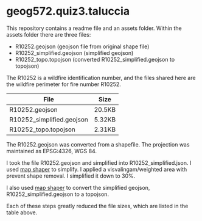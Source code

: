 # geog572.quiz3.taluccia

This repository contains a readme file and an assets folder. Within the assets folder there are three files:

- R10252.geojson (geojson file from original shape file)
- R10252_simplified.geojson (simplified geojson)
- R10252_topo.topojson (converted R10252_simplified.geojson to topojson)


The R10252 is a wildfire identification number, and the files shared here are the wildfire perimeter for fire number R10252. 

| File                      | Size   |
| ------------------------- | ------ |
| R10252.geojson            | 20.5KB |
| R10252_simplified.geojson | 5.32KB |
| R10252_topo.topojson      | 2.31KB |




The R10252.geojson was converted from a shapefile. The projection was maintained as EPSG:4326, WGS 84.

I took the file R10252.geojson and simplified into R10252_simplified.json. I used [map shaper](https://www.mapshaper.org ) to simplify. I applied a visvalingam/weighted area with prevent shape removal. I simplified it down to 30%.

I also used [map shaper](https://www.mapshaper.org ) to convert the simplified geojson, R10252_simplified.geojson to a topojson. 

Each of these steps greatly reduced the file sizes, which are listed in the table above. 

### 
